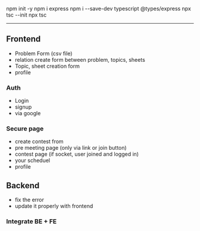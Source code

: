 npm init -y
npm i express
npm i --save-dev typescript @types/express
npx tsc --init
npx tsc




--------
## Frontend

- Problem Form (csv file)
- relation create form between problem, topics, sheets
- Topic, sheet creation form
- profile
  

### Auth
- Login
- signup
- via google
  
### Secure page
- create contest from
- pre meeting page (only via link or join button)
- contest page (if socket, user joined and logged in)
- your scheduel
- profile

## Backend
- fix the error
- update it properly with frontend
  
### Integrate BE + FE